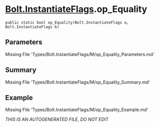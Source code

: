 # [Bolt.InstantiateFlags](Types/Bolt.InstantiateFlags.md).op_Equality
`public static bool op_Equality(Bolt.InstantiateFlags a, Bolt.InstantiateFlags b)`
## Parameters
Missing File 'Types/Bolt.InstantiateFlags/M/op_Equality_Parameters.md'
## Summary
Missing File 'Types/Bolt.InstantiateFlags/M/op_Equality_Summary.md'
## Example
Missing File 'Types/Bolt.InstantiateFlags/M/op_Equality_Example.md'

*THIS IS AN AUTOGENERATED FILE, DO NOT EDIT*
